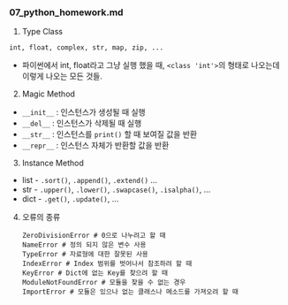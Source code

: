 ### 07_python_homework.md

1. Type Class

```
int, float, complex, str, map, zip, ...
```

- 파이썬에서 int, float라고 그냥 실행 했을 때, `<class 'int'>`의 형태로 나오는데 이렇게 나오는 모든 것들.



2. Magic Method

- `__init__` : 인스턴스가 생성될 때 실행
- `__del__` : 인스턴스가 삭제될 때 실행
- `__str__` : 인스턴스를 `print()` 할 때 보여질 값을 반환
- `__repr__` : 인스턴스 자체가 반환할 값을 반환



3. Instance Method

- list - `.sort()`, `.append()`, `.extend()` ...
- str - `.upper()`, `.lower()`, `.swapcase()`, `.isalpha()`, ...
- dict - `.get()`, `.update()`, ...



4. 오류의 종류

   ```
   ZeroDivisionError # 0으로 나누려고 할 때
   NameError # 정의 되지 않은 변수 사용
   TypeError # 자료형에 대한 잘못된 사용
   IndexError # Index 범위를 벗어나서 참조하려 할 때
   KeyError # Dict에 없는 Key를 찾으려 할 때
   ModuleNotFoundError # 모듈을 찾을 수 없는 경우
   ImportError # 모듈은 있으나 없는 클래스나 메소드를 가져오려 할 때
   ```